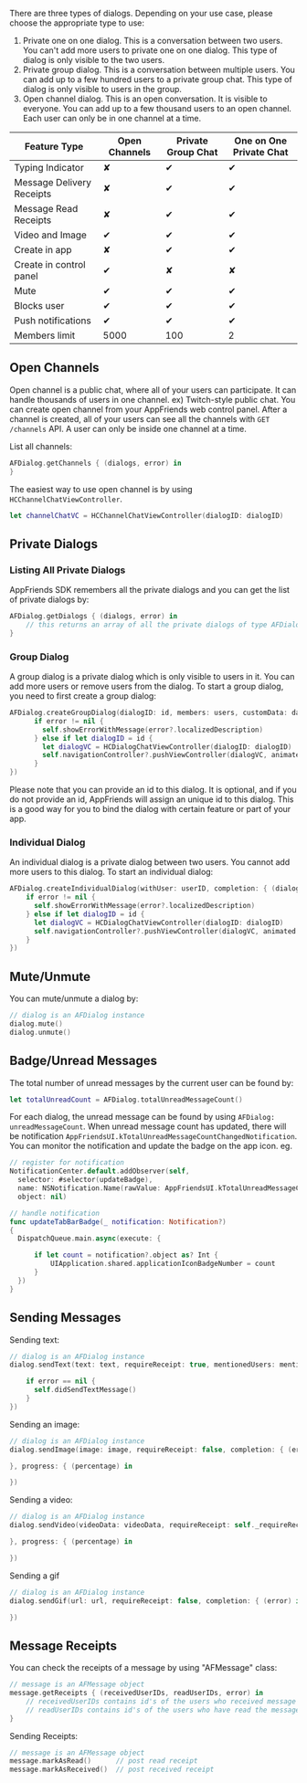 There are three types of dialogs. Depending on your use case, please choose the appropriate type to use:

1. Private one on one dialog. This is a conversation between two users. You can't add more users to private one on one dialog. This type of dialog is only visible to the two users.
2. Private group dialog. This is a conversation between multiple users. You can add up to a few hundred users to a private group chat. This type of dialog is only visible to users in the group.
3. Open channel dialog. This is an open conversation. It is visible to everyone. You can add up to a few thousand users to an open channel. Each user can only be in one channel at a time.

Feature Type              |    Open Channels    |     Private Group Chat     |     One on One Private Chat
-------------             | -----------------   | ------------------------   | -----------------------------
Typing Indicator          | ✘                   | ✔                          | ✔
Message Delivery Receipts | ✘                   | ✔                          | ✔
Message Read Receipts     | ✘                   | ✔                          | ✔
Video and Image           | ✔                   | ✔                          | ✔
Create in app             | ✘                   | ✔                          | ✔
Create in control panel   | ✔                   | ✘                          | ✘
Mute                      | ✔                   | ✔                          | ✔
Blocks user               | ✔                   | ✔                          | ✔
Push notifications        | ✔                   | ✔                          | ✔
Members limit             | 5000                | 100                        | 2

## Open Channels
Open channel is a public chat, where all of your users can participate. It can handle thousands of users in one channel. ex) Twitch-style public chat.
You can create open channel from your AppFriends web control panel. After a channel is created, all of your users can see all the channels with `GET /channels` API. A user can only be inside one channel at a time.

List all channels:
```swift
AFDialog.getChannels { (dialogs, error) in
}
```

The easiest way to use open channel is by using `HCChannelChatViewController`.
```swift
let channelChatVC = HCChannelChatViewController(dialogID: dialogID)
```

## Private Dialogs

### Listing All Private Dialogs
AppFriends SDK remembers all the private dialogs and you can get the list of private dialogs by:
```swift
AFDialog.getDialogs { (dialogs, error) in
    // this returns an array of all the private dialogs of type AFDialog
}
```
### Group Dialog
A group dialog is a private dialog which is only visible to users in it. You can add more users or remove users from the dialog. To start a group dialog, you need to first create a group dialog:
```swift
AFDialog.createGroupDialog(dialogID: id, members: users, customData: data, pushData: pushData, title: dialogTitle, completion: { (id, error) in
      if error != nil {
        self.showErrorWithMessage(error?.localizedDescription)
      } else if let dialogID = id {
        let dialogVC = HCDialogChatViewController(dialogID: dialogID)
        self.navigationController?.pushViewController(dialogVC, animated: true)
      }
})
```
Please note that you can provide an id to this dialog. It is optional, and if you do not provide an id, AppFriends will assign an unique id to this dialog. This is a good way for you to bind the dialog with certain feature or part of your app.

### Individual Dialog
An individual dialog is a private dialog between two users. You cannot add more users to this dialog. To start an individual dialog:
```swift
AFDialog.createIndividualDialog(withUser: userID, completion: { (dialogID, error) in
    if error != nil {
      self.showErrorWithMessage(error?.localizedDescription)
    } else if let dialogID = id {
      let dialogVC = HCDialogChatViewController(dialogID: dialogID)
      self.navigationController?.pushViewController(dialogVC, animated: true)
    }
})
```

## Mute/Unmute
You can mute/unmute a dialog by:
```swift
// dialog is an AFDialog instance
dialog.mute()
dialog.unmute()
```

## Badge/Unread Messages
The total number of unread messages by the current user can be found by:
```swift
let totalUnreadCount = AFDialog.totalUnreadMessageCount()
```
For each dialog, the unread message can be found by using `AFDialog: unreadMessageCount`.
When unread message count has updated, there will be notification `AppFriendsUI.kTotalUnreadMessageCountChangedNotification`. You can monitor the notification and update the badge on the app icon. eg.
```swift
// register for notification
NotificationCenter.default.addObserver(self,
  selector: #selector(updateBadge),
  name: NSNotification.Name(rawValue: AppFriendsUI.kTotalUnreadMessageCountChangedNotification),
  object: nil)

// handle notification
func updateTabBarBadge(_ notification: Notification?)
{
  DispatchQueue.main.async(execute: {

      if let count = notification?.object as? Int {
          UIApplication.shared.applicationIconBadgeNumber = count
      }
  })
}
```

## Sending Messages
Sending text:
```swift
// dialog is an AFDialog instance
dialog.sendText(text: text, requireReceipt: true, mentionedUsers: mentionedIDs, completion: { (error) in

    if error == nil {
      self.didSendTextMessage()
    }
})
```

Sending an image:
```swift
// dialog is an AFDialog instance
dialog.sendImage(image: image, requireReceipt: false, completion: { (error) in

}, progress: { (percentage) in

})
```

Sending a video:
```swift
// dialog is an AFDialog instance
dialog.sendVideo(videoData: videoData, requireReceipt: self._requireReceipt, completion: { (error) in

}, progress: { (percentage) in

})
```

Sending a gif
```swift
// dialog is an AFDialog instance
dialog.sendGif(url: url, requireReceipt: false, completion: { (error) in

})

```
## Message Receipts
You can check the receipts of a message by using "AFMessage" class:
```swift
// message is an AFMessage object
message.getReceipts { (receivedUserIDs, readUserIDs, error) in
    // receivedUserIDs contains id's of the users who received message
    // readUserIDs contains id's of the users who have read the message
}
```
Sending Receipts:
```swift
// message is an AFMessage object
message.markAsRead()      // post read receipt
message.markAsReceived()  // post received receipt
```
